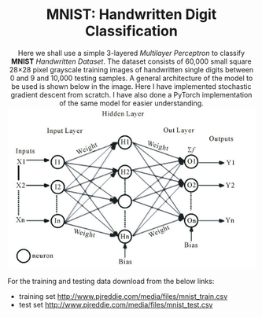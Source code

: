 # <div align="center">MNIST: Handwritten Digit Classification<div>

 <div align="center"> Here we shall use a simple 3-layered <i>Multilayer Perceptron</i> to classify <b>MNIST</b> <i>Handwritten Dataset</i>. The dataset consists of 60,000 small square 28×28 pixel grayscale training images of handwritten single digits between 0 and 9 and 10,000 testing samples. A general architecture of the model to be used is shown below in the image. Here I have implemented stochastic gradient descent from scratch. I have also done a PyTorch implementation of the same model for easier understanding.</div> 

<!-- ![Model](./Model.jpg) -->
<div style="text-align:center"><img src="./Model.jpg" /></div>

For the training and testing data download from the below links:
  - training set http://www.pjreddie.com/media/files/mnist_train.csv
  - test set http://www.pjreddie.com/media/files/mnist_test.csv

